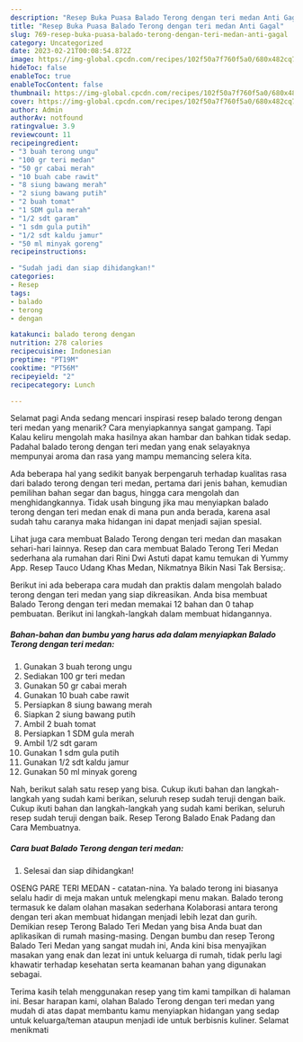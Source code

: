 ```yaml
---
description: "Resep Buka Puasa Balado Terong dengan teri medan Anti Gagal"
title: "Resep Buka Puasa Balado Terong dengan teri medan Anti Gagal"
slug: 769-resep-buka-puasa-balado-terong-dengan-teri-medan-anti-gagal
category: Uncategorized
date: 2023-02-21T00:08:54.872Z
image: https://img-global.cpcdn.com/recipes/102f50a7f760f5a0/680x482cq70/balado-terong-dengan-teri-medan-foto-resep-utama.jpg
hideToc: false
enableToc: true
enableTocContent: false
thumbnail: https://img-global.cpcdn.com/recipes/102f50a7f760f5a0/680x482cq70/balado-terong-dengan-teri-medan-foto-resep-utama.jpg
cover: https://img-global.cpcdn.com/recipes/102f50a7f760f5a0/680x482cq70/balado-terong-dengan-teri-medan-foto-resep-utama.jpg
author: Admin
authorAv: notfound
ratingvalue: 3.9
reviewcount: 11
recipeingredient:
- "3 buah terong ungu"
- "100 gr teri medan"
- "50 gr cabai merah"
- "10 buah cabe rawit"
- "8 siung bawang merah"
- "2 siung bawang putih"
- "2 buah tomat"
- "1 SDM gula merah"
- "1/2 sdt garam"
- "1 sdm gula putih"
- "1/2 sdt kaldu jamur"
- "50 ml minyak goreng"
recipeinstructions:

- "Sudah jadi dan siap dihidangkan!"
categories:
- Resep
tags:
- balado
- terong
- dengan

katakunci: balado terong dengan 
nutrition: 278 calories
recipecuisine: Indonesian
preptime: "PT19M"
cooktime: "PT56M"
recipeyield: "2"
recipecategory: Lunch

---
```



Selamat pagi Anda sedang mencari inspirasi resep balado terong dengan teri medan yang menarik? Cara menyiapkannya sangat gampang. Tapi Kalau keliru mengolah maka hasilnya akan hambar dan bahkan tidak sedap. Padahal balado terong dengan teri medan yang enak selayaknya mempunyai aroma dan rasa yang mampu memancing selera kita.


Ada beberapa hal yang sedikit banyak berpengaruh terhadap kualitas rasa dari balado terong dengan teri medan, pertama dari jenis bahan, kemudian pemilihan bahan segar dan bagus, hingga cara mengolah dan menghidangkannya. Tidak usah bingung jika mau menyiapkan balado terong dengan teri medan enak di mana pun anda berada, karena asal sudah tahu caranya maka hidangan ini dapat menjadi sajian spesial.

Lihat juga cara membuat Balado Terong dengan teri medan dan masakan sehari-hari lainnya. Resep dan cara membuat Balado Terong Teri Medan sederhana ala rumahan dari Rini Dwi Astuti dapat kamu temukan di Yummy App. Resep Tauco Udang Khas Medan, Nikmatnya Bikin Nasi Tak Bersisa;.


Berikut ini ada beberapa cara mudah dan praktis dalam mengolah balado terong dengan teri medan yang siap dikreasikan. Anda bisa membuat Balado Terong dengan teri medan memakai 12 bahan dan 0 tahap pembuatan. Berikut ini langkah-langkah dalam membuat hidangannya.

<!--inarticleads1-->

##### Bahan-bahan dan bumbu yang harus ada dalam menyiapkan Balado Terong dengan teri medan:

1. Gunakan 3 buah terong ungu
1. Sediakan 100 gr teri medan
1. Gunakan 50 gr cabai merah
1. Gunakan 10 buah cabe rawit
1. Persiapkan 8 siung bawang merah
1. Siapkan 2 siung bawang putih
1. Ambil 2 buah tomat
1. Persiapkan 1 SDM gula merah
1. Ambil 1/2 sdt garam
1. Gunakan 1 sdm gula putih
1. Gunakan 1/2 sdt kaldu jamur
1. Gunakan 50 ml minyak goreng


Nah, berikut salah satu resep yang bisa. Cukup ikuti bahan dan langkah-langkah yang sudah kami berikan, seluruh resep sudah teruji dengan baik. Cukup ikuti bahan dan langkah-langkah yang sudah kami berikan, seluruh resep sudah teruji dengan baik. Resep Terong Balado Enak Padang dan Cara Membuatnya. 

<!--inarticleads2-->

##### Cara buat Balado Terong dengan teri medan:


1. Selesai dan siap dihidangkan!

OSENG PARE TERI MEDAN - catatan-nina. Ya balado terong ini biasanya selalu hadir di meja makan untuk melengkapi menu makan. Balado terong termasuk ke dalam olahan masakan sederhana Kolaborasi antara terong dengan teri akan membuat hidangan menjadi lebih lezat dan gurih. Demikian resep Terong Balado Teri Medan yang bisa Anda buat dan aplikasikan di rumah masing-masing. Dengan bumbu dan resep Terong Balado Teri Medan yang sangat mudah ini, Anda kini bisa menyajikan masakan yang enak dan lezat ini untuk keluarga di rumah, tidak perlu lagi khawatir terhadap kesehatan serta keamanan bahan yang digunakan sebagai. 

Terima kasih telah menggunakan resep yang tim kami tampilkan di halaman ini. Besar harapan kami, olahan Balado Terong dengan teri medan yang mudah di atas dapat membantu kamu menyiapkan hidangan yang sedap untuk keluarga/teman ataupun menjadi ide untuk berbisnis kuliner. Selamat menikmati
